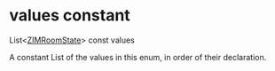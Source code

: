 


# values constant







List&lt;[ZIMRoomState](../../zego_uikit_prebuilt_live_audio_room/ZIMRoomState.md)> const values
  




<p>A constant List of the values in this enum, in order of their declaration.</p>










